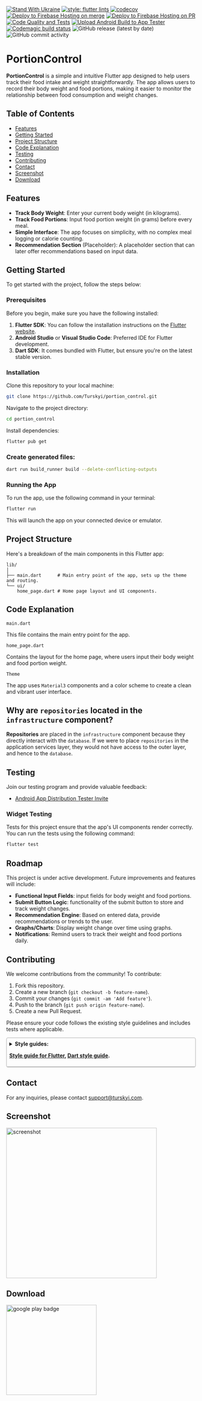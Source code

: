 [![Stand With Ukraine](https://raw.githubusercontent.com/vshymanskyy/StandWithUkraine/main/banner-direct-single.svg)](https://stand-with-ukraine.pp.ua)
[![style: flutter lints](https://img.shields.io/badge/style-flutter__lints-blue)](https://pub.dev/packages/flutter_lints)
[![codecov](https://codecov.io/gh/Turskyi/portion_control/graph/badge.svg?token=66LWUIL7WJ)](https://codecov.io/gh/Turskyi/portion_control)
[![Deploy to Firebase Hosting on merge](https://github.com/Turskyi/portion_control/actions/workflows/firebase-hosting-merge.yml/badge.svg)](https://github.com/Turskyi/portion_control/actions/workflows/firebase-hosting-merge.yml)
[![Deploy to Firebase Hosting on PR](https://github.com/Turskyi/portion_control/actions/workflows/firebase-hosting-pull-request.yml/badge.svg)](https://github.com/Turskyi/portion_control/actions/workflows/firebase-hosting-pull-request.yml)
[![Code Quality and Tests](https://github.com/Turskyi/portion_control/actions/workflows/code_quality_tests.yml/badge.svg)](https://github.com/Turskyi/portion_control/actions/workflows/code_quality_tests.yml)
[![Upload Android Build to App Tester](https://github.com/Turskyi/portion_control/actions/workflows/flutter_android_ci.yml/badge.svg)](https://github.com/Turskyi/portion_control/actions/workflows/flutter_android_ci.yml)
[![Codemagic build status](https://api.codemagic.io/apps/67b7c966163430e15999e56f/67b7c966163430e15999e56e/status_badge.svg)](https://codemagic.io/app/67b7c966163430e15999e56f/67b7c966163430e15999e56e/latest_build)
![GitHub release (latest by date)](https://img.shields.io/github/v/release/Turskyi/portion_control)
<img alt="GitHub commit activity" src="https://img.shields.io/github/commit-activity/m/Turskyi/portion_control">

# PortionControl

**PortionControl** is a simple and intuitive Flutter app designed to help users
track their food intake and weight straightforwardly. The app allows users to
record their body weight and food portions, making it easier to monitor the
relationship between food consumption and weight changes.

## Table of Contents

- [Features](#features)
- [Getting Started](#getting-started)
- [Project Structure](#project-structure)
- [Code Explanation](#code-explanation)
- [Testing](#testing)
- [Contributing](#contributing)
- [Contact](#contact)
- [Screenshot](#screenshot)
- [Download](#download)

## Features

- **Track Body Weight**: Enter your current body weight (in kilograms).
- **Track Food Portions**: Input food portion weight (in grams) before every
  meal.
- **Simple Interface**: The app focuses on simplicity, with no complex meal
  logging or calorie counting.
- **Recommendation Section** (Placeholder): A placeholder section that can later
  offer recommendations based on input data.

## Getting Started

To get started with the project, follow the steps below:

### Prerequisites

Before you begin, make sure you have the following installed:

1. **Flutter SDK**: You can follow the installation instructions on the
   [Flutter website](https://docs.flutter.dev/get-started/install).
2. **Android Studio** or **Visual Studio Code**: Preferred IDE for Flutter
   development.
3. **Dart SDK**: It comes bundled with Flutter, but ensure you&#39;re on the
   latest
   stable version.

### Installation

Clone this repository to your local machine:

```bash
git clone https://github.com/Turskyi/portion_control.git
```

Navigate to the project directory:

```bash
cd portion_control
```

Install dependencies:

```bash
flutter pub get
```

### Create generated files:

```bash
dart run build_runner build --delete-conflicting-outputs
```

### Running the App

To run the app, use the following command in your terminal:

```bash
flutter run
```

This will launch the app on your connected device or emulator.

## Project Structure

Here&apos;s a breakdown of the main components in this Flutter app:

```
lib/
│
├── main.dart      # Main entry point of the app, sets up the theme and routing.
└── ui/
    home_page.dart # Home page layout and UI components.
```

## Code Explanation

`main.dart`

This file contains the main entry point for the app.

`home_page.dart`

Contains the layout for the home page, where users input their body weight and
food portion weight.

`Theme`

The app uses `Material3` components and a color scheme to create a clean and
vibrant user interface.

## Why are `repositories` located in the `infrastructure` component?

**Repositories** are placed in the `infrastructure` component because they
directly interact with the `database`. If we were to place `repositories` in
the application services layer, they would not have access to the outer layer,
and hence to the `database`.

## Testing

Join our testing program and provide valuable feedback:

- [Android App Distribution Tester Invite](https://appdistribution.firebase.dev/i/3a90590762e477b7)

### Widget Testing

Tests for this project ensure that the app&#39;s UI components render correctly.
You can run the tests using the following command:

```bash
flutter test
```

## Roadmap

This project is under active development. Future improvements and features will
include:

- **Functional Input Fields**: input fields for body weight and food portions.
- **Submit Button Logic**: functionality of the submit button to store and
  track weight changes.
- **Recommendation Engine**: Based on entered data, provide recommendations or
  trends to the user.
- **Graphs/Charts**: Display weight change over time using graphs.
- **Notifications**: Remind users to track their weight and food portions daily.

## Contributing

We welcome contributions from the community!
To contribute:

1. Fork this repository.
2. Create a new branch (`git checkout -b feature-name`).
3. Commit your changes (`git commit -am 'Add feature'`).
4. Push to the branch (`git push origin feature-name`).
5. Create a new Pull Request.

Please ensure your code follows the existing style guidelines and includes
tests where applicable.

<details style="border: 1px solid #aaa; border-radius: 4px; padding: 0.5em 0.5em 0;">
  <summary style="font-weight: bold; margin: -0.5em -0.5em 0; padding: 0.5em; border-bottom: 1px solid #aaa;">Style guides:

[Style guide for Flutter](https://github.com/flutter/flutter/wiki/Style-guide-for-Flutter-repo),
[Dart style guide](https://dart.dev/effective-dart).

  </summary>

- [DO use trailing commas for all function calls and declarations unless the function call or definition, from the start of the function name up to the closing parenthesis, fits in a single line.](https://dart-lang.github.io/linter/lints/require_trailing_commas.html)

- [DON'T cast a nullable value to a non-nullable type. This hides a null check and most of the time it is not what is expected.](https://dart-lang.github.io/linter/lints/avoid_as.html)

- [PREFER using
  `const` for instantiating constant constructors](https://dart-lang.github.io/linter/lints/prefer_const_constructors.html)

If a constructor can be invoked as const to produce a canonicalized instance,
it's preferable to do so.

- [DO sort constructor declarations before other members](https://dart-lang.github.io/linter/lints/sort_constructors_first.html)

- ### Avoid Mental Mapping

A single-letter name is a poor choice; it&#39;s just a placeholder that the
reader must mentally map to the actual concept. There can be no worse reason
for using the name `c` than because `a` and `b` were already taken.

- ### Method names

Methods should have verb or verb phrase names like `postPayment`, `deletePage`,
or `save`. Accessors, mutators, and predicates should be named for their value
and prefixed with `get`…, `set`…, and `is`… respectively.

- ### Use Intention-Revealing Names

If a name requires a comment, then the name does not reveal its intent.

- ### Use Pronounceable Names

If you can&#39;t pronounce it, you can&#39;t discuss it without sounding silly.

- ### Class Names

Classes and objects should have noun or noun phrase names and not include
indistinct noise words:

```dart
GOOD: Customer, WikiPage, Account, AddressParser.
BAD: Manager, Processor, Data, Info
```

- ### Functions should be small

Functions should hardly ever be 20 lines long.
Blocks within `if` statements, `else` statements, `while` statements, and so on
should be **_one_** line long. Probably that line should be a function call.

- ### Functions should do one thing

To know that a function is doing more than “one thing” is if you can extract
another function from it with a name that is not merely a restatement of its
implementation.

- ### One Level of Abstraction per Function

We want the code to read like a top-down narrative. We want every function to
be followed by those at the next level of abstraction so that we can read the
program, descending one level of abstraction at a time as we read down the list
of functions.

- ### Dependent Functions

If one function calls another, they should be vertically close, and the caller
should be **_above_** the callee, if possible.

- ### Use Descriptive Names

Don&#39;t be afraid to make a name long. A long descriptive name is better than
a short enigmatic name. A long descriptive name is better than a long
descriptive comment.

- ### Function Arguments

The ideal number of arguments for a function is zero (niladic). Next comes one
(monadic), followed closely by two (dyadic). Three arguments (triadic) should
be avoided where possible.

GOOD:`includeSetupPage()`

BAD: `includeSetupPageInto(newPageContent)`

- ### Flag Arguments

Flag arguments are ugly. Passing a boolean into a function is a truly terrible
practice. It immediately complicates the signature of the method, loudly
proclaiming that this function does more than one thing. It does one thing if
the flag is true and another if the flag is false!

GOOD: `renderForSuite()`
`renderForSingleTest()`

BAD: `render(bool isSuite)`

- ### Explain Yourself in Code

Only the code can truly tell you what it does. Comments are, at best, a
necessary evil. Rather than spend your time writing the comments that explain
the mess you&#39;ve made, spend it cleaning that mess. Inaccurate comments are
far worse than no comments at all.

BAD:
`// Check to see if the employee is eligible for full benefits`
`if((employee.flags & hourlyFlag) && (employee.age > 65))`

GOOD:
`if (employee.isEligibleForFullBenefits())`

- ### TODO Comments

Nowadays, good IDEs provide special gestures and features to locate all the
`//TODO` comments, so it&#39;s not likely that they will get lost.

- ### Public APIs

There is nothing quite so helpful and satisfying as a well-described public API.
It would be challenging, at best, to write programs without them.

```dart
/// dart doc comment
```

- ### Commented-Out Code

We&#39;ve had good source code control systems for a very long time now. Those
systems will remember the code for us. We don&#39;t have to comment it out
anymore.

- ### Position Markers

In general, they are the clutter that should be eliminated—especially the noisy
train of slashes at the end. If you overuse banners, they&#39;ll fall into the
background noise and be ignored.

```dart
// Actions //////////////////////////////////
```

- ### Don&#39;t Return Null

When we return `null`, we are essentially creating work for ourselves and
foisting problems upon our callers. All it takes is one missing `null` check to
send an app spinning out of control.

- ### Don&#39;t Pass Null

In most programming languages, there is no **GOOD** way to deal with a `null`
that is passed by a caller accidentally. Because this is the case, the rational
approach is to forbid passing null by default. When you do, you can code with
the knowledge that a `null` in an argument list is an indication of a problem,
and end up with far fewer careless mistakes.

- ### Classes Should Be Small!

With functions, we measured size by counting physical lines. With classes, we
use a different measure. **We count responsibilities.** The Single
Responsibility Principle (SRP) states that a class or module should have one,
and only one, reason to change. The name of a class should describe what
responsibilities it fulfills. The more ambiguous the class name, the more
likely it has too many responsibilities. The problem is that too many of us
think that we are done once the program works. We move on to the next problem
rather than going back and breaking the overstuffed classes into decoupled
units with single responsibilities.

- ### Artificial Coupling

In general, an artificial coupling is a coupling between two modules that
serves no direct purpose. It is a result of putting a variable, constant, or
function in a temporarily convenient, though inappropriate, location. For
example, general `enum`s should not be contained within more specific classes
because this forces the app to know about these more specific classes. The same
goes for general purpose `static` functions being declared in specific classes.

- ### Prefer Polymorphism to If/Else or Switch/Case

There may be no more than one switch statement for a given type of selection.
The cases in that switch statement must create polymorphic objects that take
the place of other such switch statements in the rest of the system.

- ### Replace Magic Numbers with Named Constants

In general, it is a bad idea to have raw numbers in your code. You should hide
them behind well-named constants. The term “Magic Number” does not apply only
to numbers. It applies to any token that has a value that is not
self-describing.

- ## Encapsulate Conditionals

Boolean logic is hard enough to understand without having to see it in the
context of an `if` or `while` statement. Extract functions that explain the
intent of the conditional.

GOOD: `if(shouldBeDeleted(timer))`

BAD: `if (timer.hasExpired() && !timer.isRecurrent())`

- ### Avoid Negative Conditionals

Negatives are just a bit harder to understand than positives. So, when
possible, conditionals should be expressed as positives.

GOOD: `if (buffer.shouldCompact())`

BAD: `if (!buffer.shouldNotCompact())`

- ### Encapsulate Boundary Conditions

Boundary conditions are hard to keep track of. Put the processing for them in
one place.

```
BAD: 
if(level + 1 < tags.length) {
  parts = Parse(body, tags, level + 1, offset + endTag);
  body = null;
}

GOOD:
int nextLevel = level + 1;
if (nextLevel < tags.length) {
  parts = Parse(body, tags, nextLevel, offset + endTag);
  body = null;
}
```

- ### Constants versus Enums

Don&#39;t keep using the old trick of public `static` `final` `int`s. `enum`s
can have methods and fields. This makes them very powerful tools that allow much
more expression and flexibility.

</details>

## Contact

For any inquiries, please contact
[support@turskyi.com](mailto:support@turskyi.com).

## Screenshot

<!--suppress CheckImageSize -->
<img src="screenshots/Screenshot_20250208_180426.png" width="400"  alt="screenshot">

## Download

<a href="https://play.google.com/store/apps/details?id=com.turskyi.portion_control" target="_blank">
<img src="https://play.google.com/intl/en_gb/badges/static/images/badges/en_badge_web_generic.png" width=240  alt="google play badge"/>
</a>


